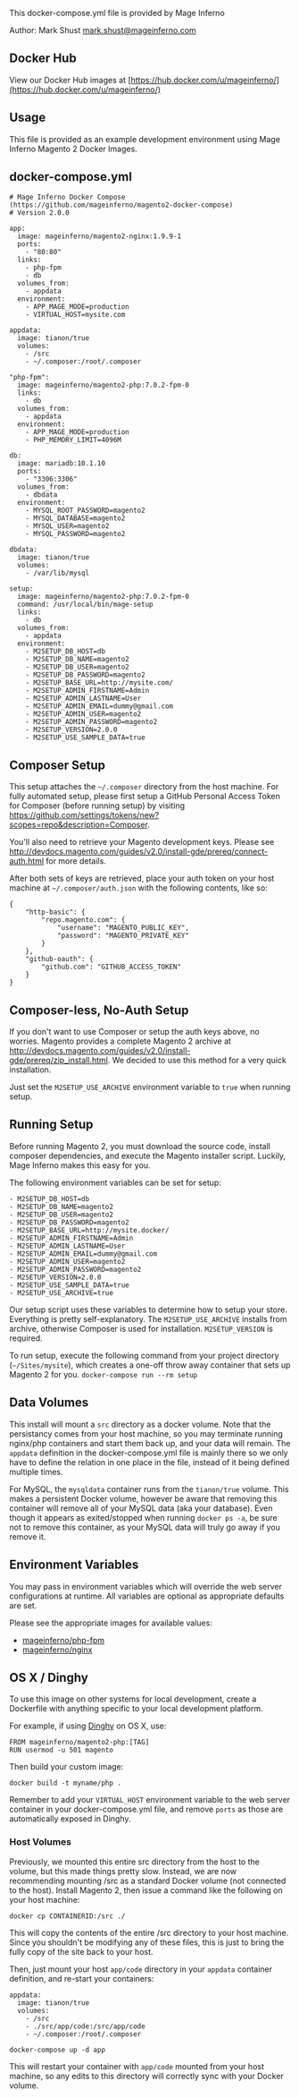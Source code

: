 This docker-compose.yml file is provided by Mage Inferno

Author: Mark Shust <mark.shust@mageinferno.com>

## Docker Hub

View our Docker Hub images at [https://hub.docker.com/u/mageinferno/](https://hub.docker.com/u/mageinferno/)

## Usage

This file is provided as an example development environment using Mage Inferno Magento 2 Docker Images.

## docker-compose.yml

```
# Mage Inferno Docker Compose (https://github.com/mageinferno/magento2-docker-compose)
# Version 2.0.0

app:
  image: mageinferno/magento2-nginx:1.9.9-1
  ports:
    - "80:80"
  links:
    - php-fpm
    - db
  volumes_from:
    - appdata
  environment:
    - APP_MAGE_MODE=production
    - VIRTUAL_HOST=mysite.com

appdata:
  image: tianon/true
  volumes:
    - /src
    - ~/.composer:/root/.composer

"php-fpm":
  image: mageinferno/magento2-php:7.0.2-fpm-0
  links:
    - db
  volumes_from:
    - appdata
  environment:
    - APP_MAGE_MODE=production
    - PHP_MEMORY_LIMIT=4096M

db:
  image: mariadb:10.1.10
  ports:
    - "3306:3306"
  volumes_from:
    - dbdata
  environment:
    - MYSQL_ROOT_PASSWORD=magento2
    - MYSQL_DATABASE=magento2
    - MYSQL_USER=magento2
    - MYSQL_PASSWORD=magento2

dbdata:
  image: tianon/true
  volumes:
    - /var/lib/mysql

setup:
  image: mageinferno/magento2-php:7.0.2-fpm-0
  command: /usr/local/bin/mage-setup
  links:
    - db
  volumes_from:
    - appdata
  environment:
    - M2SETUP_DB_HOST=db
    - M2SETUP_DB_NAME=magento2
    - M2SETUP_DB_USER=magento2
    - M2SETUP_DB_PASSWORD=magento2
    - M2SETUP_BASE_URL=http://mysite.com/
    - M2SETUP_ADMIN_FIRSTNAME=Admin
    - M2SETUP_ADMIN_LASTNAME=User
    - M2SETUP_ADMIN_EMAIL=dummy@gmail.com
    - M2SETUP_ADMIN_USER=magento2
    - M2SETUP_ADMIN_PASSWORD=magento2
    - M2SETUP_VERSION=2.0.0
    - M2SETUP_USE_SAMPLE_DATA=true
```

## Composer Setup

This setup attaches the `~/.composer` directory from the host machine. For fully automated setup, please first setup a GitHub Personal Access Token for Composer (before running setup) by visiting <a href="https://github.com/settings/tokens/new?scopes=repo&description=Composer" target="_blank">https://github.com/settings/tokens/new?scopes=repo&description=Composer</a>.

You'll also need to retrieve your Magento development keys. Please see <a href="http://devdocs.magento.com/guides/v2.0/install-gde/prereq/connect-auth.html" target="_blank">http://devdocs.magento.com/guides/v2.0/install-gde/prereq/connect-auth.html</a> for more details.

After both sets of keys are retrieved, place your auth token on your host machine at `~/.composer/auth.json` with the following contents, like so:

```
{
    "http-basic": {
        "repo.magento.com": {
            "username": "MAGENTO_PUBLIC_KEY",
            "password": "MAGENTO_PRIVATE_KEY"
        }
    },
    "github-oauth": {
        "github.com": "GITHUB_ACCESS_TOKEN"
    }
}
```

## Composer-less, No-Auth Setup

If you don't want to use Composer or setup the auth keys above, no worries. Magento provides a complete Magento 2 archive at <a href="http://devdocs.magento.com/guides/v2.0/install-gde/prereq/zip_install.html" target="_blank">http://devdocs.magento.com/guides/v2.0/install-gde/prereq/zip_install.html</a>. We decided to use this method for a very quick installation.

Just set the `M2SETUP_USE_ARCHIVE` environment variable to `true` when running setup.

## Running Setup

Before running Magento 2, you must download the source code, install composer dependencies, and execute the Magento installer script. Luckily, Mage Inferno makes this easy for you.

The following environment variables can be set for setup:
```
- M2SETUP_DB_HOST=db
- M2SETUP_DB_NAME=magento2
- M2SETUP_DB_USER=magento2
- M2SETUP_DB_PASSWORD=magento2
- M2SETUP_BASE_URL=http://mysite.docker/
- M2SETUP_ADMIN_FIRSTNAME=Admin
- M2SETUP_ADMIN_LASTNAME=User
- M2SETUP_ADMIN_EMAIL=dummy@gmail.com
- M2SETUP_ADMIN_USER=magento2
- M2SETUP_ADMIN_PASSWORD=magento2
- M2SETUP_VERSION=2.0.0
- M2SETUP_USE_SAMPLE_DATA=true
- M2SETUP_USE_ARCHIVE=true
```

Our setup script uses these variables to determine how to setup your store. Everything is pretty self-explanatory. The `M2SETUP_USE_ARCHIVE` installs from archive, otherwise Composer is used for installation. `M2SETUP_VERSION` is required.

To run setup, execute the following command from your project directory (`~/Sites/mysite`), which creates a one-off throw away container that sets up Magento 2 for you.
`docker-compose run --rm setup`

## Data Volumes

This install will mount a `src` directory as a docker volume. Note that the persistancy comes from your host machine, so you may terminate running nginx/php containers and start them back up, and your data will remain. The `appdata` definition in the docker-compose.yml file is mainly there so we only have to define the relation in one place in the file, instead of it being defined multiple times.

For MySQL, the `mysqldata` container runs from the `tianon/true` volume. This makes a persistent Docker volume, however be aware that removing this container will remove all of your MySQL data (aka your database). Even though it appears as exited/stopped when running `docker ps -a`, be sure not to remove this container, as your MySQL data will truly go away if you remove it.

## Environment Variables

You may pass in environment variables which will override the web server configurations at runtime. All variables are optional as appropriate defaults are set.

Please see the appropriate images for available values:

- <a href="https://github.com/mageinferno/docker-magento2-php#variables" target="_blank">mageinferno/php-fpm</a>
- <a href="https://github.com/mageinferno/docker-magento2-nginx#variables" target="_blank">mageinferno/nginx</a>

## OS X / Dinghy

To use this image on other systems for local development, create a Dockerfile with anything specific to your local development platform.

For example, if using [Dinghy](https://github.com/codekitchen/dinghy) on OS X, use:

```
FROM mageinferno/magento2-php:[TAG]
RUN usermod -u 501 magento
```

Then build your custom image:

```
docker build -t myname/php .
```

Remember to add your `VIRTUAL_HOST` environment variable to the web server container in your docker-compose.yml file, and remove `ports` as those are automatically exposed in Dinghy.

### Host Volumes

Previously, we mounted this entire src directory from the host to the volume, but this made things pretty slow. Instead, we are now recommending mounting /src as a standard Docker volume (not connected to the host). Install Magento 2, then issue a command like the following on your host machine:

```
docker cp CONTAINERID:/src ./
```

This will copy the contents of the entire /src directory to your host machine. Since you shouldn't be modifying any of these files, this is just to bring the fully copy of the site back to your host.

Then, just mount your host `app/code` directory in your `appdata` container definition, and re-start your containers:

```
appdata:
  image: tianon/true
  volumes:
    - /src
    - ./src/app/code:/src/app/code
    - ~/.composer:/root/.composer
```

```
docker-compose up -d app
```

This will restart your container with `app/code` mounted from your host machine, so any edits to this directory will correctly sync with your Docker volume.
